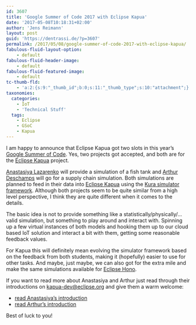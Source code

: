 ```yaml
---
id: 3607
title: 'Google Summer of Code 2017 with Eclipse Kapua'
date: '2017-05-08T10:18:31+02:00'
author: 'Jens Reimann'
layout: post
guid: 'https://dentrassi.de/?p=3607'
permalink: /2017/05/08/google-summer-of-code-2017-with-eclipse-kapua/
fabulous-fluid-layout-option:
    - default
fabulous-fluid-header-image:
    - default
fabulous-fluid-featured-image:
    - default
tc-thumb-fld:
    - 'a:2:{s:9:"_thumb_id";b:0;s:11:"_thumb_type";s:10:"attachment";}'
taxonomies:
  categories:
    - IoT
    - 'Technical Stuff'
  tags:
    - Eclipse
    - GSoC
    - Kapua
---
```


I am happy to announce that Eclipse Kapua got two slots in this year’s [Google Summer of Code](https://summerofcode.withgoogle.com/). Yes, two projects got accepted, and both are for the [Eclipse Kapua](https://www.eclipse.org/kapua/) project.

<!-- more -->

[Anastasiya Lazarenko](https://www.facebook.com/AnastasiLa97) will provide a simulation of a fish tank and [Arthur Deschamps](https://arthurdeschamps.github.io/) will go for a supply chain simulation. Both simulations are planned to feed in their data into [Eclipse Kapua](https://www.eclipse.org/kapua/) using the [Kura simulator framework](https://github.com/eclipse/kapua/tree/develop/simulator-kura). Although both projects seem to be quite similar from a high level perspective, I think they are quite different when it comes to the details.

The basic idea is not to provide something like a statistically/physically/… valid simulation, but something to play around and interact with. Spinning up a few virtual instances of both models and hooking them up to our cloud based IoT solution and interact a bit with them, getting some reasonable feedback values.

For Kapua this will definitely mean evolving the simulator framework based on the feedback from both students, making it (hopefully) easier to use for other tasks. And maybe, just maybe, we can also got for the extra mile and make the same simulations available for [Eclipse Hono](https://www.eclipse.org/hono/).

If you want to read more about Anastasiya and Arthur just read through their introductions on [kapua-dev@eclipse.org](https://dev.eclipse.org/mailman/listinfo/kapua-dev) and give them a warm welcome:

* [read Anastasiya’s introduction](https://dev.eclipse.org/mhonarc/lists/kapua-dev/msg00272.html)  
* [read Arthur’s introduction](https://dev.eclipse.org/mhonarc/lists/kapua-dev/msg00271.html)

Best of luck to you!
